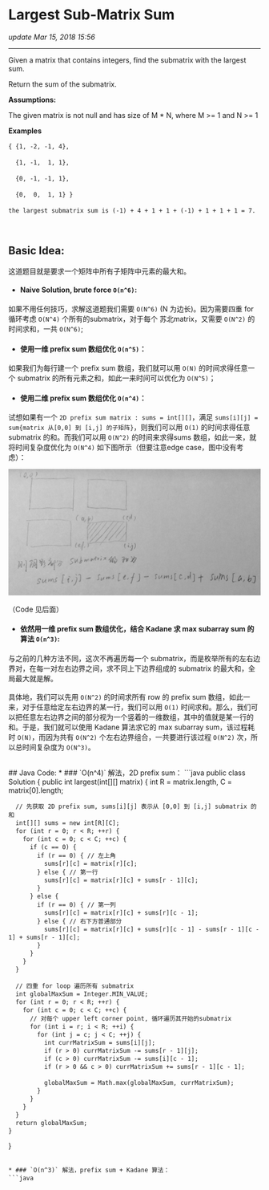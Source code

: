 # Largest Sub-Matrix Sum
_update Mar 15, 2018 15:56_

---
Given a matrix that contains integers, find the submatrix with the largest sum.

Return the sum of the submatrix.

**Assumptions:**

The given matrix is not null and has size of M * N, where M >= 1 and N >= 1

**Examples**

    { {1, -2, -1, 4},
    
      {1, -1,  1, 1},
    
      {0, -1, -1, 1},
    
      {0,  0,  1, 1} }
    
    the largest submatrix sum is (-1) + 4 + 1 + 1 + (-1) + 1 + 1 + 1 = 7.
    
<br>

## Basic Idea:
这道题目就是要求一个矩阵中所有子矩阵中元素的最大和。

* #### Naive Solution, brute force `O(n^6)`:
如果不用任何技巧，求解这道题我们需要 `O(N^6)` (N 为边长)。因为需要四重 for 循环考虑 `O(N^4)` 个所有的submatrix，对于每个 苏北matrix，又需要 `O(N^2)` 的时间求和，一共 `O(N^6)`;

* #### 使用一维 prefix sum 数组优化 `O(n^5)`：
如果我们为每行建一个 prefix sum 数组，我们就可以用 `O(N)` 的时间求得任意一个 submatrix 的所有元素之和，如此一来时间可以优化为 `O(N^5)`；

* #### 使用二维 prefix sum 数组优化 `O(n^4)`：
试想如果有一个 `2D prefix sum matrix : sums = int[][]`，满足 `sums[i][j] = sum{matrix 从[0,0] 到 [i,j] 的子矩阵}`，则我们可以用 `O(1)` 的时间求得任意 submatrix 的和。而我们可以用 `O(N^2)` 的时间来求得sums 数组，如此一来，就将时间复杂度优化为 `O(N^4)` 如下图所示（但要注意edge case，图中没有考虑）：

![](/assets/WechatIMG2.jpg)

（Code 见后面）

* #### 依然用一维 prefix sum 数组优化，结合 Kadane 求 max subarray sum 的算法 `O(n^3)`:
与之前的几种方法不同，这次不再遍历每一个 submatrix，而是枚举所有的左右边界对，在每一对左右边界之间，求不同上下边界组成的 submatrix 的最大和，全局最大就是解。
<br><br>
具体地，我们可以先用 `O(N^2)` 的时间求所有 row 的 prefix sum 数组，如此一来，对于任意给定左右边界的某一行，我们可以用 `O(1)` 时间求和。那么，我们可以把任意左右边界之间的部分视为一个竖着的一维数组，其中的值就是某一行的和。于是，我们就可以使用 Kadane 算法求它的 max subarray sum，该过程耗时 `O(N)`，而因为共有 `O(N^2)` 个左右边界组合，一共要进行该过程 `O(N^2)` 次，所以总时间复杂度为 `O(N^3)`。

<br>
## Java Code:
* ### `O(n^4)` 解法，2D prefix sum：
```java
  public class Solution {
    public int largest(int[][] matrix) {
      int R = matrix.length, C = matrix[0].length;
  
      // 先获取 2D prefix sum, sums[i][j] 表示从 [0,0] 到 [i,j] submatrix 的和
      int[][] sums = new int[R][C];
      for (int r = 0; r < R; ++r) {
        for (int c = 0; c < C; ++c) {
          if (c == 0) {
            if (r == 0) { // 左上角
              sums[r][c] = matrix[r][c];
            } else { // 第一行
              sums[r][c] = matrix[r][c] + sums[r - 1][c];
            }
          } else {
            if (r == 0) { // 第一列
              sums[r][c] = matrix[r][c] + sums[r][c - 1];
            } else { // 右下方普通部分
              sums[r][c] = matrix[r][c] + sums[r][c - 1] - sums[r - 1][c - 1] + sums[r - 1][c];
            }
          }
        }
      }
  
      // 四重 for loop 遍历所有 submatrix
      int globalMaxSum = Integer.MIN_VALUE;
      for (int r = 0; r < R; ++r) {
        for (int c = 0; c < C; ++c) {
          // 对每个 upper left corner point, 循环遍历其开始的submatrix
          for (int i = r; i < R; ++i) {
            for (int j = c; j < C; ++j) {
              int currMatrixSum = sums[i][j];
              if (r > 0) currMatrixSum -= sums[r - 1][j];
              if (c > 0) currMatrixSum -= sums[i][c - 1];
              if (r > 0 && c > 0) currMatrixSum += sums[r - 1][c - 1];
  
              globalMaxSum = Math.max(globalMaxSum, currMatrixSum);
            }
          }
        }
      }
      return globalMaxSum;
    }
  }
```

* ### `O(n^3)` 解法，prefix sum + Kadane 算法：
```java

